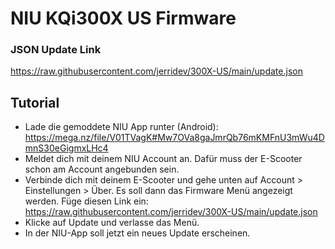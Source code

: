 # NIU KQi300X US Firmware

### JSON Update Link
https://raw.githubusercontent.com/jerridev/300X-US/main/update.json


## Tutorial
- Lade die gemoddete NIU App runter (Android): https://mega.nz/file/V01TVagK#Mw7OVa8gaJmrQb76mKMFnU3mWu4DmnS30eGigmxLHc4
- Meldet dich mit deinem NIU Account an. Dafür muss der E-Scooter schon am Account angebunden sein.
- Verbinde dich mit deinem E-Scooter und gehe unten auf Account > Einstellungen > Über. Es soll dann das Firmware Menü angezeigt werden.
  Füge diesen Link ein:
https://raw.githubusercontent.com/jerridev/300X-US/main/update.json
- Klicke auf Update und verlasse das Menü.
- In der NIU-App soll jetzt ein neues Update erscheinen. 
